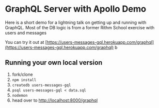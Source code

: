 # GraphQL Server with Apollo Demo

Here is a short demo for a lightning talk on getting up and running with GraphQL. Most of the DB logic is from a former Rithm School exercise with users and messages

You can try it out at [https://users-messages-gql.herokuapp.com/graphql](https://users-messages-gql.herokuapp.com/graphql)
b
## Running your own local version

1. fork/clone
2. `npm install`
1. `createdb users-messages-gql`
1. `psql users-messages-gql < data.sql`
3. `nodemon`
4. head over to [http://localhost:8000/graphql](http://localhost:8000/graphql)